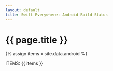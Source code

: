 ```yaml
---
layout: default
title: Swift Everywhere: Android Build Status
---
```

<h1>{{ page.title }}</h1>

{% assign items = site.data.android %}

<p>
ITEMS: {{ items }}
<p>

